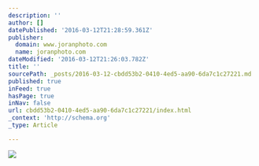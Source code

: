 ```yaml
---
description: ''
author: []
datePublished: '2016-03-12T21:28:59.361Z'
publisher:
  domain: www.joranphoto.com
  name: joranphoto.com
dateModified: '2016-03-12T21:26:03.782Z'
title: ''
sourcePath: _posts/2016-03-12-cbdd53b2-0410-4ed5-aa90-6da7c1c27221.md
published: true
inFeed: true
hasPage: true
inNav: false
url: cbdd53b2-0410-4ed5-aa90-6da7c1c27221/index.html
_context: 'http://schema.org'
_type: Article

---
```

![](http://static1.squarespace.com/static/551e3cfde4b06dcd025eadc2/56074591e4b0829832ab894e/56dc7ce2f04e936d7b48633c/1457290479568/?format=500w)